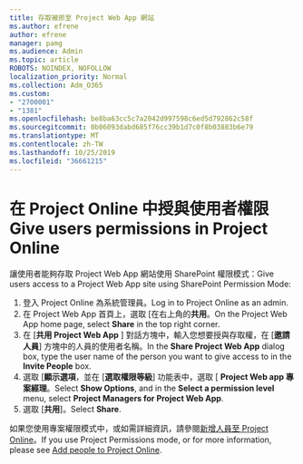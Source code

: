 ```yaml
---
title: 存取被拒至 Project Web App 網站
ms.author: efrene
author: efrene
manager: pamg
ms.audience: Admin
ms.topic: article
ROBOTS: NOINDEX, NOFOLLOW
localization_priority: Normal
ms.collection: Adm_O365
ms.custom:
- "2700001"
- "1381"
ms.openlocfilehash: be8ba63cc5c7a2042d997598c6ed5d792862c58f
ms.sourcegitcommit: 0b06093dabd685f76cc39b1d7c0f8b03883b6e79
ms.translationtype: MT
ms.contentlocale: zh-TW
ms.lasthandoff: 10/25/2019
ms.locfileid: "36661215"
---
```

# <a name="give-users-permissions-in-project-online"></a><span data-ttu-id="f579f-102">在 Project Online 中授與使用者權限</span><span class="sxs-lookup"><span data-stu-id="f579f-102">Give users permissions in Project Online</span></span>

<span data-ttu-id="f579f-103">讓使用者能夠存取 Project Web App 網站使用 SharePoint 權限模式：</span><span class="sxs-lookup"><span data-stu-id="f579f-103">Give users access to a Project Web App site using SharePoint Permission Mode:</span></span>

1. <span data-ttu-id="f579f-104">登入 Project Online 為系統管理員。</span><span class="sxs-lookup"><span data-stu-id="f579f-104">Log in to Project Online as an admin.</span></span>
2. <span data-ttu-id="f579f-105">在 Project Web App 首頁上，選取 [在右上角的**共用**。</span><span class="sxs-lookup"><span data-stu-id="f579f-105">On the Project Web App home page, select **Share** in the top right corner.</span></span>
3. <span data-ttu-id="f579f-106">在 [**共用 Project Web App** ] 對話方塊中，輸入您想要授與存取權，在 [**邀請人員**] 方塊中的人員的使用者名稱。</span><span class="sxs-lookup"><span data-stu-id="f579f-106">In the **Share Project Web App** dialog box, type the user name of the person you want to give access to in the **Invite People** box.</span></span>
4. <span data-ttu-id="f579f-107">選取 [**顯示選項**，並在 [**選取權限等級**] 功能表中，選取 [ **Project Web app 專案經理**。</span><span class="sxs-lookup"><span data-stu-id="f579f-107">Select **Show Options**, and in the **Select a permission level** menu, select **Project Managers for Project Web App**.</span></span>
5. <span data-ttu-id="f579f-108">選取 [**共用**]。</span><span class="sxs-lookup"><span data-stu-id="f579f-108">Select **Share**.</span></span>

<span data-ttu-id="f579f-109">如果您使用專案權限模式中，或如需詳細資訊，請參閱[新增人員至 Project Online](https://docs.microsoft.com/projectonline/step-2-add-people-to-project-online)。</span><span class="sxs-lookup"><span data-stu-id="f579f-109">If you use Project Permissions mode, or for more information, please see [Add people to Project Online](https://docs.microsoft.com/projectonline/step-2-add-people-to-project-online).</span></span>
